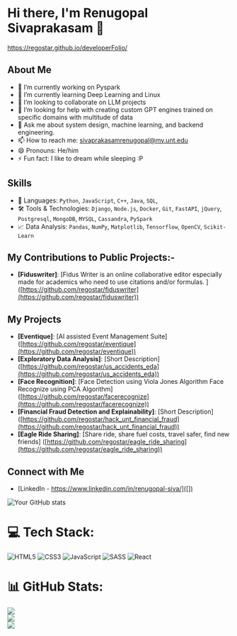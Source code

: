 # Hi there, I'm Renugopal Sivaprakasam 👋

https://regostar.github.io/developerFolio/

## About Me
- 🔭 I’m currently working on Pyspark
- 🌱 I’m currently learning Deep Learning and Linux
- 👯 I’m looking to collaborate on LLM projects
- 🤔 I’m looking for help with creating custom GPT engines trained on specific domains with multitude of data
- 💬 Ask me about system design, machine learning, and backend engineering.
- 📫 How to reach me: sivaprakasamrenugopal@my.unt.edu
- 😄 Pronouns: He/him
- ⚡ Fun fact: I like to dream while sleeping :P

## Skills
- 🚀 Languages: `Python`, `JavaScript`, `C++`, `Java`, `SQL`,
- 🛠️ Tools & Technologies: `Django`, `Node.js`, `Docker`, `Git`, `FastAPI`, `jQuery`, `Postgresql`, `MongoDB`, `MYSQL`, `Cassandra`, `PySpark`
- 📈 Data Analysis: `Pandas`, `NumPy`, `Matplotlib`, `Tensorflow`, `OpenCV`, `Scikit-Learn`


## My Contributions to Public Projects:-
- **[Fiduswriter]**: [Fidus Writer is an online collaborative editor especially made for academics who need to use citations and/or formulas. ] ([https://github.com/regostar/fiduswriter](https://github.com/regostar/fiduswriter))


## My Projects
- **[Eventique]**: [AI assisted Event Management Suite] ([https://github.com/regostar/eventique](https://github.com/regostar/eventique))
- **[Exploratory Data Analysis]**: [Short Description] ([https://github.com/regostar/us_accidents_eda](https://github.com/regostar/us_accidents_eda))
- **[Face Recognition]**: [Face Detection using Viola Jones Algorithm Face Recognize using PCA Algorithm] ([https://github.com/regostar/facerecognize](https://github.com/regostar/facerecognize))
- **[Financial Fraud Detection and Explainability]**: [Short Description] ([https://github.com/regostar/hack_unt_financial_fraud](https://github.com/regostar/hack_unt_financial_fraud))
- **[Eagle Ride Sharing]**: [Share ride, share fuel costs, travel safer, find new friends] ([https://github.com/regostar/eagle_ride_sharing](https://github.com/regostar/eagle_ride_sharing))

## Connect with Me
- [LinkedIn - https://www.linkedin.com/in/renugopal-siva/]([])


![Your GitHub stats](https://github-readme-stats.vercel.app/api?username=regostar&show_icons=true)

# 💻 Tech Stack:
![HTML5](https://img.shields.io/badge/html5-%23E34F26.svg?style=for-the-badge&logo=html5&logoColor=white) ![CSS3](https://img.shields.io/badge/css3-%231572B6.svg?style=for-the-badge&logo=css3&logoColor=white) ![JavaScript](https://img.shields.io/badge/javascript-%23323330.svg?style=for-the-badge&logo=javascript&logoColor=%23F7DF1E) ![SASS](https://img.shields.io/badge/SASS-hotpink.svg?style=for-the-badge&logo=SASS&logoColor=white) ![React](https://img.shields.io/badge/react-%2320232a.svg?style=for-the-badge&logo=react&logoColor=%2361DAFB)
# 📊 GitHub Stats:
![](https://github-readme-stats.vercel.app/api?username=regostar&theme=dark&hide_border=false&include_all_commits=false&count_private=false)<br/>
![](https://github-readme-streak-stats.herokuapp.com/?user=regostar&theme=dark&hide_border=false)<br/>
![](https://github-readme-stats.vercel.app/api/top-langs/?username=regostar&theme=dark&hide_border=false&include_all_commits=false&count_private=false&layout=compact)


